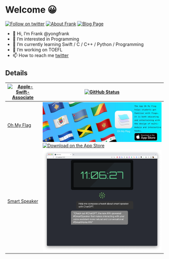 <!--
 * @Author: Frank Chu
 * @Date: 2022-12-09 19:41:16
 * @LastEditors: Frank Chu
 * @LastEditTime: 2023-03-14 08:39:38
 * @FilePath: /yongfrank/README.md
 * @Description: 
 * 
 * Copyright (c) 2022 by Frank Chu, All Rights Reserved. 
-->
<!-- https://github.com/DavidAnson/markdownlint -->
<!-- markdownlint-disable MD033 -->

# Welcome 😀

[![Follow on twitter](https://img.shields.io/twitter/follow/cyongfrank)](https://twitter.com/intent/follow?screen_name=cyongfrank)
[![About Frank](https://img.shields.io/badge/Find_More_Project-yongfrank.github.io/about-9ef)](https://yongfrank.github.io/about)
[![Blog Page](https://img.shields.io/badge/Blog_Page-yongfrank.github.io-success)](https://yongfrank.github.io/)

- 👋 Hi, I’m Frank @yongfrank
- 👀 I’m interested in Programming
- 🌱 I’m currently learning Swift / C / C++ / Python /  Programming
- 💞️ I’m working on TOEFL
- 📫 How to reach me [twitter](https://twitter.com/cyongfrank)

## Details

<!-- <a href="https://www.credly.com/badges/e22ea06b-060b-4c22-b980-34d5d93cbda7/public_url">
    <img width="188" height="188" align="left" src="https://images.credly.com/size/680x680/images/d9598c1a-2f59-49b9-b7fc-a764bf23b4d5/image.png" alt="Apple-Swift-Associate" />
</a> -->

<!-- <a href="https://github-readme-stats.vercel.app/api?username=yongfrank&count_private=true&hide_border=true&title_color=008EEB&icon_color=008EEB&show_icons=true">
<img height="190" src="https://github-readme-stats.vercel.app/api?username=yongfrank&count_private=true&hide_border=true&title_color=008EEB&icon_color=008EEB&show_icons=true">
</a> -->

|[![Apple-Swift-Associate](https://images.credly.com/size/680x680/images/d9598c1a-2f59-49b9-b7fc-a764bf23b4d5/image.png)][Credly Link] | [![GitHub Status](https://github-readme-stats.vercel.app/api?username=yongfrank&count_private=true&hide_border=true&title_color=008EEB&icon_color=008EEB&show_icons=true)](https://github-readme-stats.vercel.app/api?username=yongfrank&count_private=true&hide_border=true&title_color=008EEB&icon_color=008EEB&show_icons=true)|
|-|-|
| [Oh My Flag](https://github.com/yongfrank/OhMyFlag-WWDC22) | [![Banner for App Store](https://github.com/yongfrank/OhMyFlag-WWDC22/blob/main/resources/banner.jpeg?raw=true)](https://apps.apple.com/app/oh-my-flag/id6446227923) [![Download on the App Store](https://yongfrank.github.io/OhMyFlag-WWDC22/resources/download-on-the-app-store.svg)](https://apps.apple.com/app/oh-my-flag/id6446227923) |
| [Smart Speaker](https://github.com/yongfrank/SmartSpeaker) | ![Smart Speaker](https://github.com/yongfrank/SmartSpeaker/raw/master/resources/screenshot.png?raw=true)|

[Oh My Flag Repo Link]: https://github.com/yongfrank/OhMyFlag-WWDC22
[Credly Link]: https://www.credly.com/badges/e22ea06b-060b-4c22-b980-34d5d93cbda7/public_url
<!-- <a href="https://github.com/anuraghazra/github-readme-stats">
  <img align="right"  src="https://github-readme-stats.vercel.app/api/wakatime?username=Apollonian&layout=compact" alt="Apollo's wakatime stats" />
</a> -->

<!-- <a href="https://github-readme-stats.vercel.app/api/top-langs/?username=yongfrank&langs_count=8&layout=compact&hide_border=true&title_color=FF5600">
<img align="left" src="https://github-readme-stats.vercel.app/api/top-langs/?username=yongfrank&langs_count=8&layout=compact&hide_border=true&title_color=FF5600">
</a> -->

<!-- <a href="https://github.com/anuraghazra/github-readme-stats">
  <img align="right"  src="https://github-readme-stats.vercel.app/api?username=yongfrank&theme=gradient&bg_color=30,56CCF2,2F80ED&title_color=fff&text_color=fff&hide_rank=true" alt="Frank's GitHub stats" />
</a> -->


<!---
yongfrank/yongfrank is a ✨ special ✨ repository because its `README.md` (this file) appears on your GitHub profile.
You can click the Preview link to take a look at your changes.
--->
